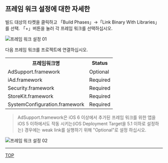 ## 프레임 워크 설정에 대한 자세한

빌드 대상의 타켓을 클릭하고 「Build Phases」→「Link Binary With Libraries」를 선택. 「+」버튼을 눌러 각 프레임 워크를 선택하십시오.

![프레임 워크 설정 01](https://github.com/cyber-z/public_fox_ios_sdk/raw/master/doc/config_framework/ja/img01.png)

다음 프레임 워크를 프로젝트에 연결하십시오.

<table>
<tr><th>프레임워크명</th><th>Status</th></tr>
<tr><td>AdSupport.framework</td><td>Optional</td></tr>
<tr><td>iAd.framework </td><td>Required</td></tr>
<tr><td>Security.framework </td><td>Required </td></tr>
<tr><td>StoreKit.framework </td><td>Required </td></tr>
<tr><td>SystemConfiguration.framework </td><td>Required </td></tr>
</table>

> AdSupport.framework은 iOS 6 이상에서 추가된 프레임 워크를 위한 앱을 iOS 5 이하에서도 작동 시키는(iOS Deployment Target을 5.1 이하로 설정하는) 경우에는 weak link를 실행하기 위해 "Optional"로 설정 하십시오.

![프레임 워크 설정 02](https://github.com/cyber-z/public_fox_ios_sdk/raw/master/doc/config_framework/ja/img02.png)

---
[TOP](/lang/ko/doc/README.md)
